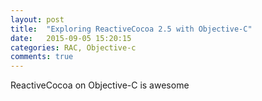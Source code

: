 ```yaml
---
layout: post
title:  "Exploring ReactiveCocoa 2.5 with Objective-C"
date:   2015-09-05 15:20:15
categories: RAC, Objective-c
comments: true
---
```


ReactiveCocoa on Objective-C is awesome